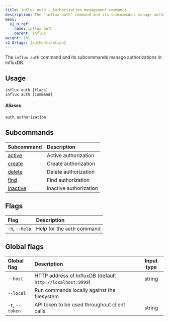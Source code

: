 ```yaml
---
title: influx auth – Authorization management commands
description: The 'influx auth' command and its subcommands manage authorizations in InfluxDB.
menu:
  v2_0_ref:
    name: influx auth
    parent: influx
weight: 101
v2.0/tags: [authentication]
---
```


The `influx auth` command and its subcommands manage authorizations in InfluxDB.

## Usage
```
influx auth [flags]
influx auth [command]
```

#### Aliases
`auth`, `authorization`

## Subcommands
| Subcommand                                           | Description            |
|:----------                                           |:-----------            |
| [active](/v2.0/reference/cli/influx/auth/active)     | Active authorization   |
| [create](/v2.0/reference/cli/influx/auth/create)     | Create authorization   |
| [delete](/v2.0/reference/cli/influx/auth/delete)     | Delete authorization   |
| [find](/v2.0/reference/cli/influx/auth/find)         | Find authorization     |
| [inactive](/v2.0/reference/cli/influx/auth/inactive) | Inactive authorization |

## Flags
| Flag           | Description                 |
|:----           |:-----------                 |
| `-h`, `--help` | Help for the `auth` command |

## Global flags
| Global flag     | Description                                                | Input type |
|:-----------     |:-----------                                                |:----------:|
| `--host`        | HTTP address of InfluxDB (default `http://localhost:9999`) | string     |
| `--local`       | Run commands locally against the filesystem                |            |
| `-t`, `--token` | API token to be used throughout client calls               | string     |
